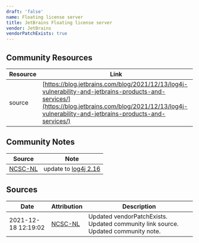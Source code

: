 ```yaml
---
draft: 'false'
name: Floating license server
title: JetBrains Floating license server
vendor: JetBrains
vendorPatchExists: true
---
```



## Community Resources
| Resource | Link |
| --- | --- |
| source | [https://blog.jetbrains.com/blog/2021/12/13/log4j-vulnerability-and-jetbrains-products-and-services/](https://blog.jetbrains.com/blog/2021/12/13/log4j-vulnerability-and-jetbrains-products-and-services/) |

## Community Notes
| Source | Note |
| --- | --- |
| [NCSC-NL](https://github.com/NCSC-NL/log4shell/blob/main/software/README.md) | update to [log4j 2.16](https://www.jetbrains.com/help/license_server/release_notes.html#30241) |

## Sources
| Date | Attribution | Description |
| --- | --- | --- |
| 2021-12-18 12:19:02 | [NCSC-NL](https://github.com/NCSC-NL/log4shell/blob/main/software/README.md) | Updated vendorPatchExists. Updated community link source. Updated community note.  |
